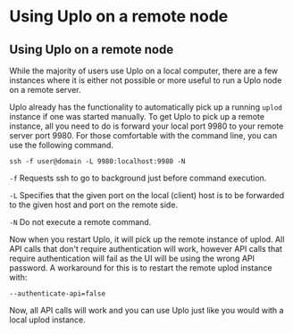 # Using Uplo on a remote node

## Using Uplo on a remote node

While the majority of users use Uplo on a local computer, there are a few instances where it is either not possible or more useful to run a Uplo node on a remote server.

Uplo already has the functionality to automatically pick up a running `uplod` instance if one was started manually. To get Uplo to pick up a remote instance, all you need to do is forward your local port 9980 to your remote server port 9980. For those comfortable with the command line, you can use the following command.

```text
ssh -f user@domain -L 9980:localhost:9980 -N
```

`-f` Requests ssh to go to background just before command execution.

`-L` Specifies that the given port on the local \(client\) host is to be forwarded to the given host and port on the remote side.

`-N` Do not execute a remote command.

Now when you restart Uplo, it will pick up the remote instance of uplod. All API calls that don't require authentication will work, however API calls that require authentication will fail as the UI will be using the wrong API password. A workaround for this is to restart the remote uplod instance with:

`--authenticate-api=false`

Now, all API calls will work and you can use Uplo just like you would with a local uplod instance.

